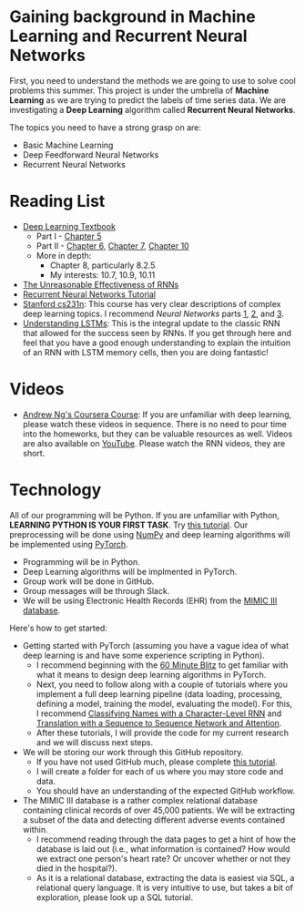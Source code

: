 # Gaining background in Machine Learning and Recurrent Neural Networks

First, you need to understand the methods we are going to use to solve cool problems this summer. This project is under the umbrella of **Machine Learning** as we are trying to predict the labels of time series data. We are investigating a **Deep Learning** algorithm called **Recurrent Neural Networks**.

The topics you need to have a strong grasp on are:
* Basic Machine Learning
* Deep Feedforward Neural Networks
* Recurrent Neural Networks

# Reading List
* [Deep Learning Textbook](https://www.deeplearningbook.org/)
    * Part I - [Chapter 5](http://www.deeplearningbook.org/contents/ml.html)
    * Part II - [Chapter 6](http://www.deeplearningbook.org/contents/mlp.html), [Chapter 7](http://www.deeplearningbook.org/contents/regularization.html), [Chapter 10](http://www.deeplearningbook.org/contents/rnn.html)
    * More in depth:
        * Chapter 8, particularly 8.2.5
        * My interests: 10.7, 10.9, 10.11
* [The Unreasonable Effectiveness of RNNs](http://karpathy.github.io/2015/05/21/rnn-effectiveness/)
* [Recurrent Neural Networks Tutorial](http://www.wildml.com/2015/09/recurrent-neural-networks-tutorial-part-1-introduction-to-rnns/)
* [Stanford cs231n](http://cs231n.github.io/): This course has very clear descriptions of complex deep learning topics. I recommend *Neural Networks* parts [1](http://cs231n.github.io/neural-networks-1/), [2](http://cs231n.github.io/neural-networks-2/), and [3](http://cs231n.github.io/neural-networks-3/).
* [Understanding LSTMs](http://colah.github.io/posts/2015-08-Understanding-LSTMs/): This is the integral update to the classic RNN that allowed for the success seen by RNNs. If you get through here and feel that you have a good enough understanding to explain the intuition of an RNN with LSTM memory cells, then you are doing fantastic!

# Videos
  * [Andrew Ng's Coursera Course](https://www.coursera.org/specializations/deep-learning): If you are unfamiliar with deep learning, please watch these videos in sequence. There is no need to pour time into the homeworks, but they can be valuable resources as well. Videos are also available on [YouTube](https://www.youtube.com/watch?v=7PiK4wtfvbA&list=PLBAGcD3siRDguyYYzhVwZ3tLvOyyG5k6K). Please watch the RNN videos, they are short.

# Technology
All of our programming will be Python. If you are unfamiliar with Python, **LEARNING PYTHON IS YOUR FIRST TASK**. Try [this tutorial](http://cs231n.github.io/python-numpy-tutorial/).
Our preprocessing will be done using [NumPy](http://www.numpy.org/) and deep learning algorithms will be implemented using [PyTorch](https://pytorch.org/).

* Programming will be in Python.
* Deep Learning algorithms will be implmented in PyTorch.
* Group work will be done in GitHub.
* Group messages will be through Slack.
* We will be using Electronic Health Records (EHR) from the [MIMIC III database](https://mimic.physionet.org/).

Here's how to get started:
* Getting started with PyTorch (assuming you have a vague idea of what deep learning is and have some experience scripting in Python).
  * I recommend beginning with the [60 Minute Blitz](https://pytorch.org/tutorials/beginner/deep_learning_60min_blitz.html) to get familiar with what it means to design deep learning algorithms in PyTorch.
  * Next, you need to follow along with a couple of tutorials where you implement a full deep learning pipeline (data loading, processing, defining a model, training the model, evaluating the model). For this, I recommend [Classifying Names with a Character-Level RNN](https://pytorch.org/tutorials/intermediate/char_rnn_classification_tutorial.html) and [Translation with a Sequence to Sequence Network and Attention](https://pytorch.org/tutorials/intermediate/seq2seq_translation_tutorial.html).
  * After these tutorials, I will provide the code for my current research and we will discuss next steps.
* We will be storing our work through this GitHub repository.
  * If you have not used GitHub much, please complete [this tutorial](https://guides.github.com/activities/hello-world/).
  * I will create a folder for each of us where you may store code and data.
  * You should have an understanding of the expected GitHub workflow.
* The MIMIC III database is a rather complex relational database containing clinical records of over 45,000 patients. We will be extracting a subset of the data and detecting different adverse events contained within.
  * I recommend reading through the data pages to get a hint of how the database is laid out (i.e., what information is contained? How would we extract one person's heart rate? Or uncover whether or not they died in the hospital?).
  * As it is a relational database, extracting the data is easiest via SQL, a relational query language. It is very intuitive to use, but takes a bit of exploration, please look up a SQL tutorial.
